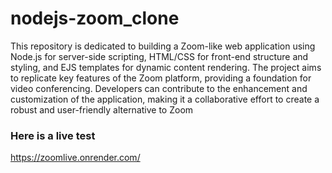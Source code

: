 # nodejs-zoom_clone
This repository is dedicated to building a Zoom-like web application using Node.js for server-side scripting, HTML/CSS for front-end structure and styling, and EJS templates for dynamic content rendering. The project aims to replicate key features of the Zoom platform, providing a foundation for video conferencing. Developers can contribute to the enhancement and customization of the application, making it a collaborative effort to create a robust and user-friendly alternative to Zoom
### Here is a live test 
https://zoomlive.onrender.com/
